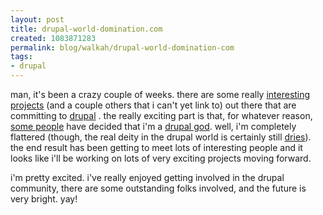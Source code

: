 ```yaml
--- 
layout: post
title: drupal-world-domination.com
created: 1083871283
permalink: blog/walkah/drupal-world-domination-com
tags: 
- drupal
---
```

man, it's been a crazy couple of weeks. there are some really <a href="http://www.civicspace.org/">interesting</a> <a href="http://www.peopleaggregator.com/">projects</a> (and a couple others that i can't yet link to) out there that are committing to <a href="http://www.drupal.org/">drupal</a> .  the really exciting part is that, for whatever reason, <a href="http://blogs.it/0100198/2004/04/26.html#a2645">some people</a>  have decided that i'm a <a href="http://devel.peopleaggregator.com/DrupalGods">drupal god</a>. well, i'm completely flattered (though, the real deity in the drupal world is certainly still <a href="http://buytaert.net/">dries</a>). the end result has been getting to meet lots of interesting people and it looks like i'll be working on lots of very exciting projects moving forward.

i'm pretty excited. i've really enjoyed getting involved in the drupal community, there are some outstanding folks involved, and the future is very bright. yay!

